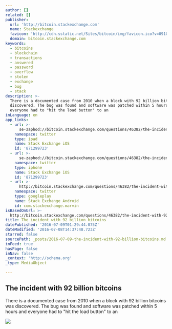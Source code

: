 ```yaml
---
author: []
related: []
publisher:
  url: 'http://bitcoin.stackexchange.com'
  name: Stackexchange
  favicon: 'http://cdn.sstatic.net/Sites/bitcoin/img/favicon.ico?v=0910168c5c65'
  domain: bitcoin.stackexchange.com
keywords:
  - bitcoins
  - blockchain
  - transactions
  - answered
  - password
  - overflow
  - stolen
  - exchange
  - bug
  - stack
description: >-
  There is a documented case from 2010 when a block with 92 billion bitcoins was
  discovered. The bug was found and software was patched within 5 hours and
  everyone had to "hit the load button" to an
inLanguage: en
app_links:
  - url: >-
      se-zaphod://bitcoin.stackexchange.com/questions/46382/the-incident-with-92-billion-bitcoins
    namespace: twitter
    type: ipad
    name: Stack Exchange iOS
    id: '871299723'
  - url: >-
      se-zaphod://bitcoin.stackexchange.com/questions/46382/the-incident-with-92-billion-bitcoins
    namespace: twitter
    type: iphone
    name: Stack Exchange iOS
    id: '871299723'
  - url: >-
      http://bitcoin.stackexchange.com/questions/46382/the-incident-with-92-billion-bitcoins
    namespace: twitter
    type: googleplay
    name: Stack Exchange Android
    id: com.stackexchange.marvin
isBasedOnUrl: >-
  http://bitcoin.stackexchange.com/questions/46382/the-incident-with-92-billion-bitcoins
title: The incident with 92 billion bitcoins
datePublished: '2016-07-09T01:29:44.075Z'
dateModified: '2016-07-08T14:37:48.723Z'
starred: false
sourcePath: _posts/2016-07-09-the-incident-with-92-billion-bitcoins.md
inFeed: true
hasPage: false
inNav: false
_context: 'http://schema.org'
_type: MediaObject

---
```

<article style=""><h1>The incident with 92 billion bitcoins</h1><p>There is a documented case from 2010 when a block with 92 billion bitcoins was discovered. The bug was found and software was patched within 5 hours and everyone had to "hit the load button" to an</p><img src="http://cdn.sstatic.net/Sites/bitcoin/img/apple-touch-icon.png?v=a43e5a337e6b&amp;a" /></article>